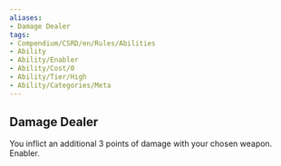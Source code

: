 ```yaml
---
aliases:
- Damage Dealer
tags:
- Compendium/CSRD/en/Rules/Abilities
- Ability
- Ability/Enabler
- Ability/Cost/0
- Ability/Tier/High
- Ability/Categories/Meta
---
```


  
## Damage Dealer  
You inflict an additional 3 points of damage with your chosen weapon. Enabler.